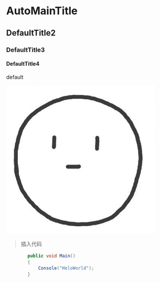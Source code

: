 # AutoMainTitle

## DefaultTitle2
### DefaultTitle3
#### DefaultTitle4

default

![Icon](https://github.com/AutoMaintyc/automain.github.io/blob/main/icon.jpg "Icon")

> 插入代码

```c#
        public void Main()
        {
            Console("HeloWorld");
        }
```
